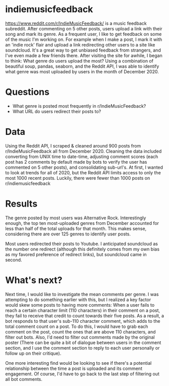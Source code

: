# indiemusicfeedback
https://www.reddit.com/r/IndieMusicFeedback/ is a music feedback subreddit. After commenting on 5 other posts, users upload a link with their song and mark its genre. As a frequent user, I like to get feedback on some of the music I'm working on. For example when I make a post, I mark it with an 'indie rock' flair and upload a link redirecting other users to a site like soundcloud. It's a great way to get unbiased feedback from strangers, and I've even made a few friends there. After visiting the site for awhile, I began to think: What genre do users upload the most? Using a combination of beautiful soup, pandas, seaborn, and the Reddit API, I was able to identify what genre was most uploaded by users in the month of December 2020. 

# Questions
- What genre is posted most frequently in r/IndieMusicFeedback?
- What URL do users redirect their posts to?
  
# Data 
Using the Reddit API, I scraped & cleaned around 900 posts from r/IndieMusicFeedback all from December 2020. Cleaning the data included converting from UNIX time to date-time, adjusting comment scores (each post has 2 comments by default made by bots to verify the user has commented on 5 other posts), and consolidating sub-url's. At first, I wanted to look at trends for all of 2020, but the Reddit API limits access to only the most 1000 recent posts. Luckily, there were fewer than 1000 posts on r/indiemusicfeedback

# Results
The genre posted by most users was Alternative Rock. Interestingly enough, the top ten most-uploaded genres from December accounted for less than half of the total uploads for that month. This makes sense, considering there are over 125 genres to identify user posts.

Most users redirected their posts to Youtube. I anticipated soundcloud as the number one redirect (although this definitely comes from my own bias as my favored preference of redirect links), but soundcloud came in second. 

# What's next?
Next time, I would like to investigate the mean comments per genre. I was attempting to do something earlier with this, but I realized a key factor would skew some posts to having more comments: When a user fails to reach a certain character limit (110 characters) in their comment on a post, they fail to receive that credit to count towards their five posts. As a result, a bot responds to that user's sub-110 character comment, which adds to the total comment count on a post. To do this, I would have to grab each comment on the post, count the ones that are above 110 characters, and filter out bots. Also, I'd need to filter out comments made by the original poster (There can be quite a bit of dialogue between users in the comment section, and I use the comment section to reply to each user personally or follow up on their critique).

One more interesting find would be looking to see if there's a potential relationship between the time a post is uploaded and its comment engagement. Of course, I'd have to go back to the last step of filtering out all bot comments. 




